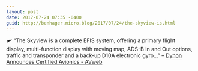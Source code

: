 ```yaml
---
layout: post
date: 2017-07-24 07:35 -0400
guid: http://benhager.micro.blog/2017/07/24/the-skyview-is.html
---
```

🛩 “The Skyview is a complete EFIS system, offering a primary flight display, multi-function display with moving map, ADS-B In and Out options, traffic and transponder and a back-up D10A electronic gyro…” – [Dynon Announces Certified Avionics - AVweb](https://www.avweb.com/avwebflash/news/Dynon-Announces-Certified-Avionics-229331-1.html)
